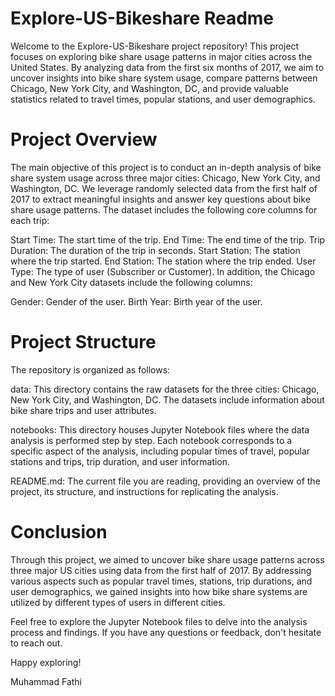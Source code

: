 # Explore-US-Bikeshare Readme
Welcome to the Explore-US-Bikeshare project repository! This project focuses on exploring bike share usage patterns in major cities across the United States. By analyzing data from the first six months of 2017, we aim to uncover insights into bike share system usage, compare patterns between Chicago, New York City, and Washington, DC, and provide valuable statistics related to travel times, popular stations, and user demographics.

# Project Overview
The main objective of this project is to conduct an in-depth analysis of bike share system usage across three major cities: Chicago, New York City, and Washington, DC. We leverage randomly selected data from the first half of 2017 to extract meaningful insights and answer key questions about bike share usage patterns. The dataset includes the following core columns for each trip:

Start Time: The start time of the trip.
End Time: The end time of the trip.
Trip Duration: The duration of the trip in seconds.
Start Station: The station where the trip started.
End Station: The station where the trip ended.
User Type: The type of user (Subscriber or Customer).
In addition, the Chicago and New York City datasets include the following columns:

Gender: Gender of the user.
Birth Year: Birth year of the user.


# Project Structure
The repository is organized as follows:

data: This directory contains the raw datasets for the three cities: Chicago, New York City, and Washington, DC. The datasets include information about bike share trips and user attributes.

notebooks: This directory houses Jupyter Notebook files where the data analysis is performed step by step. Each notebook corresponds to a specific aspect of the analysis, including popular times of travel, popular stations and trips, trip duration, and user information.

README.md: The current file you are reading, providing an overview of the project, its structure, and instructions for replicating the analysis.

# Conclusion
Through this project, we aimed to uncover bike share usage patterns across three major US cities using data from the first half of 2017. By addressing various aspects such as popular travel times, stations, trip durations, and user demographics, we gained insights into how bike share systems are utilized by different types of users in different cities.

Feel free to explore the Jupyter Notebook files to delve into the analysis process and findings. If you have any questions or feedback, don't hesitate to reach out.

Happy exploring!

Muhammad Fathi
